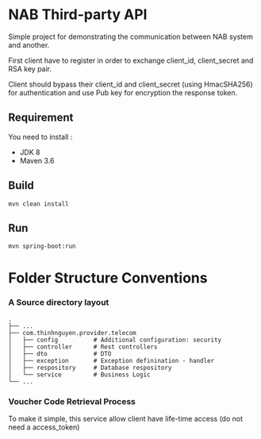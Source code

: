 # NAB Third-party API

Simple project for demonstrating the communication between NAB system and another.

First client have to register in order to exchange client_id, client_secret and RSA key pair.

Client should bypass their client_id and client_secret (using HmacSHA256) for authentication and use Pub key for encryption the response token.  
## Requirement
You need to install :
- JDK 8
- Maven 3.6

## Build

    mvn clean install
    
## Run

    mvn spring-boot:run

Folder Structure Conventions
============================
### A Source directory layout

    .
    ├── ...
    ├── com.thinhnguyen.provider.telecom
    │   ├── config          # Additional configuration: security  
    │   ├── controller      # Rest controllers
    │   ├── dto             # DTO
    │   ├── exception       # Exception definination - handler
    │   ├── respository     # Database respository
    │   └── service         # Business Logic 
    └── ...
    
### Voucher Code Retrieval Process
To make it simple, this service allow client have life-time access (do not need a access_token)    